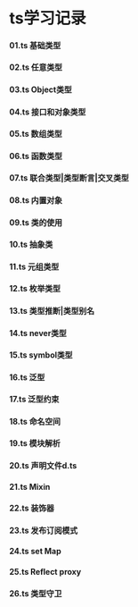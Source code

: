 # ts学习记录

#### 01.ts 基础类型
#### 02.ts 任意类型
#### 03.ts Object类型
#### 04.ts 接口和对象类型
#### 05.ts 数组类型
#### 06.ts 函数类型
#### 07.ts 联合类型|类型断言|交叉类型
#### 08.ts 内置对象
#### 09.ts 类的使用
#### 10.ts 抽象类
#### 11.ts 元组类型
#### 12.ts 枚举类型
#### 13.ts 类型推断|类型别名
#### 14.ts never类型
#### 15.ts symbol类型
#### 16.ts 泛型
#### 17.ts 泛型约束
#### 18.ts 命名空间
#### 19.ts 模块解析
#### 20.ts 声明文件d.ts
#### 21.ts Mixin
#### 22.ts 装饰器
#### 23.ts 发布订阅模式
#### 24.ts set Map
#### 25.ts Reflect proxy
#### 26.ts 类型守卫

